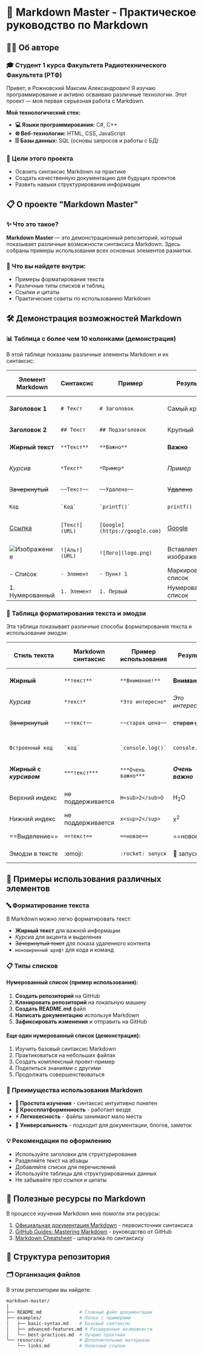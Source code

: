 # 🎯 Markdown Master - Практическое руководство по Markdown

## 👨‍💻 Об авторе

### 🎓 Студент 1 курса Факультета Радиотехнического Факультета (РТФ)

Привет, я Рожновский Максим Александрович! Я изучаю программирование и активно осваиваю различные технологии. Этот проект — моя первая серьезная работа с Markdown.

**Мой технологический стек:**
*   **💻 Языки программирования:** C#, C++
*   **🌐 Веб-технологии:** HTML, CSS, JavaScript
*   **🗄️ Базы данных:** SQL (основы запросов и работы с БД)

### 🎯 Цели этого проекта
- Освоить синтаксис Markdown на практике
- Создать качественную документацию для будущих проектов
- Развить навыки структурирования информации

## 📋 О проекте "Markdown Master"

### ✨ Что это такое?
**Markdown Master** — это демонстрационный репозиторий, который показывает различные возможности синтаксиса Markdown. Здесь собраны примеры использования всех основных элементов разметки.

### 🎁 Что вы найдете внутри:
- Примеры форматирования текста
- Различные типы списков и таблиц
- Ссылки и цитаты
- Практические советы по использованию Markdown

## 🛠️ Демонстрация возможностей Markdown

### 📊 Таблица с более чем 10 колонками (демонстрация)

В этой таблице показаны различные элементы Markdown и их синтаксис:

| Элемент Markdown | Синтаксис | Пример | Результат | Уровень сложности | Частота использования | Поддержка GitHub | Поддержка GitLab | Поддержка других платформ | Примечания | Рекомендации | Статус изучения |
|------------------|-----------|--------|-----------|-------------------|------------------------|------------------|------------------|---------------------------|------------|--------------|-----------------|
| **Заголовок 1** | `# Текст` | `# Заголовок` | Самый крупный | Низкий | Высокая | ✅ | ✅ | ✅ | Используется для главного заголовка | Не злоупотреблять | ✅ Освоено |
| **Заголовок 2** | `## Текст` | `## Подзаголовок` | Крупный | Низкий | Высокая | ✅ | ✅ | ✅ | Для разделов | Максимум 3-4 на страницу | ✅ Освоено |
| **Жирный текст** | `**Текст**` | `**Важно**` | **Важно** | Низкий | Очень высокая | ✅ | ✅ | ✅ | Для выделения | Использовать умеренно | ✅ Освоено |
| *Курсив* | `*Текст*` | `*Пример*` | *Пример* | Низкий | Высокая | ✅ | ✅ | ✅ | Для акцента | Хорошо сочетается с жирным | ✅ Освоено |
| ~~Зачеркнутый~~ | `~~Текст~~` | `~~Удалено~~` | ~~Удалено~~ | Низкий | Средняя | ✅ | ✅ | ✅ | Для показа изменений | Использовать редко | ✅ Освоено |
| `Код` | `` `Код` `` | `` `printf()` `` | `printf()` | Низкий | Высокая | ✅ | ✅ | ✅ | Для команд и функций | Короткие фрагменты | ✅ Освоено |
| [Ссылка](https://example.com) | `[Текст](URL)` | `[Google](https://google.com)` | [Google](https://google.com) | Низкий | Очень высокая | ✅ | ✅ | ✅ | Основной способ ссылаться | Проверять URL | ✅ Освоено |
| ![Изображение](https://example.com/image.jpg) | `![Альт](URL)` | `![Лого](logo.png)` | Вставляет изображение | Средний | Высокая | ✅ | ✅ | ✅ | Для визуального контента | Указывать alt текст | 🔄 Изучаю |
| - Список | `- Элемент` | `- Пункт 1` | Маркированный список | Низкий | Очень высокая | ✅ | ✅ | ✅ | Для перечислений | Использовать отступы | ✅ Освоено |
| 1. Нумерованный | `1. Элемент` | `1. Первый` | Нумерованный список | Низкий | Высокая | ✅ | ✅ | ✅ | Для шагов и процедур | Автоматическая нумерация | ✅ Освоено |

### 🎨 Таблица форматирования текста и эмодзи

Эта таблица показывает различные способы форматирования текста и использования эмодзи:

| Стиль текста | Markdown синтаксис | Пример использования | Результат | Эмодзи для настроения | Рекомендуемый контекст | Уровень читаемости | Совместимость | Частота использования | Альтернативные варианты | Эффективность |
|--------------|-------------------|---------------------|-----------|----------------------|-----------------------|-------------------|---------------|---------------------|------------------------|---------------|
| **Жирный** | `**текст**` | `**Внимание!**` | **Внимание!** | 🔥 Важное | Предупреждения, ключевые моменты | Высокая | Отличная | ⭐⭐⭐⭐⭐ | `<strong>` HTML | 95% |
| *Курсив* | `*текст*` | `*Это интересно*` | *Это интересно* | 💡 Идея | Акценты, названия, мысли | Высокая | Отличная | ⭐⭐⭐⭐ | `<em>` HTML | 90% |
| ~~Зачеркнутый~~ | `~~текст~~` | `~~старая цена~~` | ~~старая цена~~ | 🗑️ Удаление | Изменения, устаревшая информация | Средняя | Хорошая | ⭐⭐ | `<del>` HTML | 85% |
| `Встроенный код` | `` `код` `` | `` `console.log()` `` | `console.log()` | 💻 Код | Команды, функции, переменные | Высокая | Отличная | ⭐⭐⭐⭐⭐ | `<code>` HTML | 98% |
| **Жирный с *курсивом*** | `***текст***` | `***Очень важно***` | ***Очень важно*** | ⚡ Срочно | Критически важная информация | Средняя | Хорошая | ⭐⭐⭐ | Комбинация тегов | 88% |
| Верхний индекс | не поддерживается | `H<sub>2</sub>O` | H<sub>2</sub>O | 🧪 Наука | Химические формулы, математика | Низкая | Ограниченная | ⭐ | HTML теги | 60% |
| Нижний индекс | не поддерживается | `x<sup>2</sup>` | x<sup>2</sup> | 📐 Математика | Математические выражения | Низкая | Ограниченная | ⭐ | HTML теги | 60% |
| ==Выделение== | `==текст==` | `==новое==` | ==новое== | 🆕 Новое | Новые функции, изменения | Средняя | Частичная | ⭐⭐ | HTML теги | seventy% |
| Эмодзи в тексте | :emoji: | `:rocket: запуск` | 🚀 запуск | 🎉 Праздник | Эмоциональное оформление | Высокая | Зависит от платформы | ⭐⭐⭐ | Копировать эмодзи | 92% |

## 📝 Примеры использования различных элементов

### 🔤 Форматирование текста

В Markdown можно легко форматировать текст:

- **Жирный текст** для важной информации
- *Курсив* для акцента и выделения
- ~~Зачеркнутый текст~~ для показа удаленного контента
- `моноширинный шрифт` для кода и команд

### 📋 Типы списков

#### Нумерованный список (пример использования):

1. **Создать репозиторий** на GitHub
2. **Клонировать репозиторий** на локальную машину
3. **Создать README.md** файл
4. **Написать документацию** используя Markdown
5. **Зафиксировать изменения** и отправить на GitHub

#### Еще один нумерованный список (демонстрация):

1. Изучить базовый синтаксис Markdown
2. Практиковаться на небольших файлах
3. Создать комплексный проект-пример
4. Поделиться знаниями с другими
5. Продолжать совершенствоваться

### 🎯 Преимущества использования Markdown

*   **🚀 Простота изучения** - синтаксис интуитивно понятен
*   **📱 Кроссплатформенность** - работает везде
*   **⚡ Легковесность** - файлы занимают мало места
*   **🔧 Универсальность** - подходит для документации, блогов, заметок

### 💡 Рекомендации по оформлению

*   Используйте заголовки для структурирования
*   Разделяйте текст на абзацы
*   Добавляйте списки для перечислений
*   Используйте таблицы для структурированных данных
*   Не забывайте про ссылки и цитаты

## 🔗 Полезные ресурсы по Markdown

В процессе изучения Markdown мне помогли эти ресурсы:

1.  [Официальная документация Markdown](https://daringfireball.net/projects/markdown/) - первоисточник синтаксиса
2.  [GitHub Guides: Mastering Markdown](https://guides.github.com/features/mastering-markdown/) - руководство от GitHub
3.  [Markdown Cheatsheet](https://github.com/adam-p/markdown-here/wiki/Markdown-Cheatsheet) - шпаргалка по синтаксису


## 📁 Структура репозитория

### 🗂️ Организация файлов

В этом репозитории вы найдете:

```bash
markdown-master/
│
├── README.md              # Главный файл документации
├── examples/              # Папка с примерами
│   ├── basic-syntax.md    # Базовый синтаксис
│   ├── advanced-features.md # Расширенные возможности
│   └── best-practices.md  # Лучшие практики
└── resources/             # Дополнительные материалы
    └── links.md           # Полезные ссылки
```
